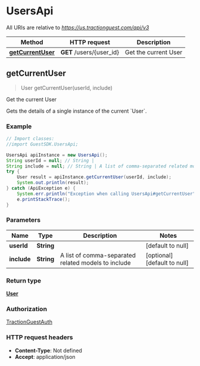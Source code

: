 # UsersApi

All URIs are relative to *https://us.tractionguest.com/api/v3*

Method | HTTP request | Description
------------- | ------------- | -------------
[**getCurrentUser**](UsersApi.md#getCurrentUser) | **GET** /users/{user_id} | Get the current User



## getCurrentUser

> User getCurrentUser(userId, include)

Get the current User

Gets the details of a single instance of the current &#x60;User&#x60;.

### Example

```java
// Import classes:
//import GuestSDK.UsersApi;

UsersApi apiInstance = new UsersApi();
String userId = null; // String | 
String include = null; // String | A list of comma-separated related models to include
try {
    User result = apiInstance.getCurrentUser(userId, include);
    System.out.println(result);
} catch (ApiException e) {
    System.err.println("Exception when calling UsersApi#getCurrentUser");
    e.printStackTrace();
}
```

### Parameters


Name | Type | Description  | Notes
------------- | ------------- | ------------- | -------------
 **userId** | **String**|  | [default to null]
 **include** | **String**| A list of comma-separated related models to include | [optional] [default to null]

### Return type

[**User**](User.md)

### Authorization

[TractionGuestAuth](../README.md#TractionGuestAuth)

### HTTP request headers

- **Content-Type**: Not defined
- **Accept**: application/json

